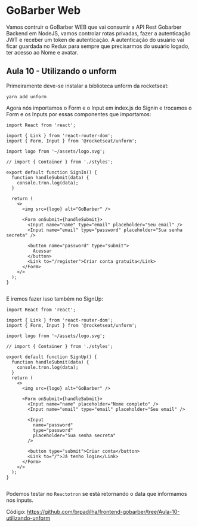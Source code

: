 # GoBarber Web

Vamos contruir o GoBarber WEB que vai consumir a API Rest Gobarber Backend em NodeJS, vamos controlar rotas privadas, fazer a autenticação JWT e receber um token de autenticação. A autenticação do usuário vai ficar guardada no Redux para sempre que precisarmos do usuário logado, ter acesso ao Nome e avatar.

## Aula 10 - Utilizando o unform

Primeiramente deve-se instalar a biblioteca unform da rocketseat:

```
yarn add unform
```

Agora nós importamos o Form e o Input em index.js do Signin e trocamos o Form e os Inputs por essas componentes que importamos:

```
import React from 'react';

import { Link } from 'react-router-dom';
import { Form, Input } from '@rocketseat/unform';

import logo from '~/assets/logo.svg';

// import { Container } from './styles';

export default function SignIn() {
  function handleSubmit(data) {
    console.tron.log(data);
  }

  return (
    <>
      <img src={logo} alt="GoBarber" />

      <Form onSubmit={handleSubmit}>
        <Input name="name" type="email" placeholder="Seu email" />
        <Input name="email" type="password" placeholder="Sua senha secreta" />

        <button name="password" type="submit">
          Acessar
        </button>
        <Link to="/register">Criar conta gratuita</Link>
      </Form>
    </>
  );
}


```

E iremos fazer isso também no SignUp:

```
import React from 'react';

import { Link } from 'react-router-dom';
import { Form, Input } from '@rocketseat/unform';

import logo from '~/assets/logo.svg';

// import { Container } from './styles';

export default function SignUp() {
  function handleSubmit(data) {
    console.tron.log(data);
  }
  return (
    <>
      <img src={logo} alt="GoBarber" />

      <Form onSubmit={handleSubmit}>
        <Input name="name" placeholder="Nome completo" />
        <Input name="email" type="email" placeholder="Seu email" />

        <Input
          name="password"
          type="password"
          placeholder="Sua senha secreta"
        />

        <button type="submit">Criar conta</button>
        <Link to="/">Já tenho login</Link>
      </Form>
    </>
  );
}


```

Podemos testar no `Reactotron` se está retornando o data que informamos nos inputs.

Código: https://github.com/brpadilha/frontend-gobarber/tree/Aula-10-utilizando-unform
